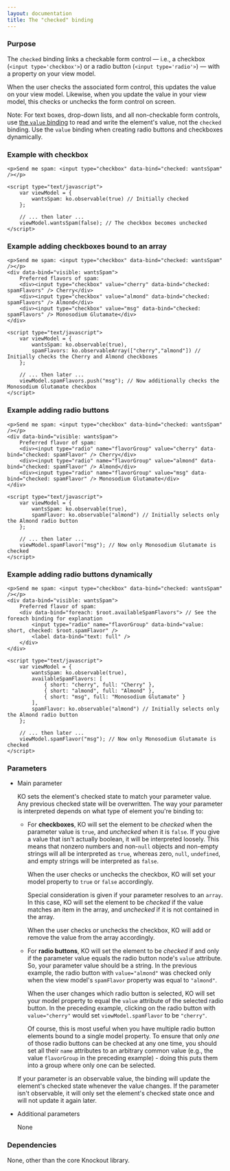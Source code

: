 ```yaml
---
layout: documentation
title: The "checked" binding
---
```


### Purpose
The `checked` binding links a checkable form control &mdash; i.e., a checkbox (`<input type='checkbox'>`) or a radio button (`<input type='radio'>`) &mdash; with a property on your view model.

When the user checks the associated form control, this updates the value on your view model. Likewise, when you update the value in your view model, this checks or unchecks the form control on screen.

Note: For text boxes, drop-down lists, and all non-checkable form controls, use [the `value` binding](value-binding.html) to read and write the element's value, not the `checked` binding. Use the `value` binding when creating radio buttons and checkboxes dynamically.

### Example with checkbox
    <p>Send me spam: <input type="checkbox" data-bind="checked: wantsSpam" /></p>
    
    <script type="text/javascript">
	    var viewModel = {
			wantsSpam: ko.observable(true) // Initially checked
	    };
	    
	    // ... then later ...
	    viewModel.wantsSpam(false); // The checkbox becomes unchecked
    </script>

### Example adding checkboxes bound to an array
    <p>Send me spam: <input type="checkbox" data-bind="checked: wantsSpam" /></p>
    <div data-bind="visible: wantsSpam">
    	Preferred flavors of spam:
    	<div><input type="checkbox" value="cherry" data-bind="checked: spamFlavors" /> Cherry</div>
    	<div><input type="checkbox" value="almond" data-bind="checked: spamFlavors" /> Almond</div>
    	<div><input type="checkbox" value="msg" data-bind="checked: spamFlavors" /> Monosodium Glutamate</div>
    </div>
    
    <script type="text/javascript">
	    var viewModel = {
			wantsSpam: ko.observable(true),
			spamFlavors: ko.observableArray(["cherry","almond"]) // Initially checks the Cherry and Almond checkboxes
	    };
	    
	    // ... then later ...
	    viewModel.spamFlavors.push("msg"); // Now additionally checks the Monosodium Glutamate checkbox
    </script>
    
### Example adding radio buttons
    <p>Send me spam: <input type="checkbox" data-bind="checked: wantsSpam" /></p>
    <div data-bind="visible: wantsSpam">
    	Preferred flavor of spam:
    	<div><input type="radio" name="flavorGroup" value="cherry" data-bind="checked: spamFlavor" /> Cherry</div>
    	<div><input type="radio" name="flavorGroup" value="almond" data-bind="checked: spamFlavor" /> Almond</div>
    	<div><input type="radio" name="flavorGroup" value="msg" data-bind="checked: spamFlavor" /> Monosodium Glutamate</div>
    </div>
    
    <script type="text/javascript">
	    var viewModel = {
			wantsSpam: ko.observable(true),
			spamFlavor: ko.observable("almond") // Initially selects only the Almond radio button
	    };
	    
	    // ... then later ...
	    viewModel.spamFlavor("msg"); // Now only Monosodium Glutamate is checked
    </script>
    
### Example adding radio buttons dynamically
    <p>Send me spam: <input type="checkbox" data-bind="checked: wantsSpam" /></p>
    <div data-bind="visible: wantsSpam">
    	Preferred flavor of spam:
        <div data-bind="foreach: $root.availableSpamFlavors"> // See the foreach binding for explanation
            <input type="radio" name="flavorGroup" data-bind="value: short, checked: $root.spamFlavor" />
            <label data-bind="text: full" />
        </div>
    </div>
    
    <script type="text/javascript">
        var viewModel = {
            wantsSpam: ko.observable(true),
            availableSpamFlavors: [
                { short: "cherry", full: "Cherry" }, 
                { short: "almond", full: "Almond" }, 
                { short: "msg", full: "Monosodium Glutamate" }
            ],
            spamFlavor: ko.observable("almond") // Initially selects only the Almond radio button
        };

        // ... then later ...
        viewModel.spamFlavor("msg"); // Now only Monosodium Glutamate is checked
    </script>


### Parameters

 * Main parameter
   
   KO sets the element's checked state to match your parameter value. Any previous checked state will be overwritten. The way your parameter is interpreted depends on what type of element you're binding to:
   
   * For **checkboxes**, KO will set the element to be *checked* when the parameter value is `true`, and *unchecked* when it is `false`. If you give a value that isn't actually boolean, it will be interpreted loosely. This means that nonzero numbers and non-`null` objects and non-empty strings will all be interpreted as `true`, whereas zero, `null`, `undefined`, and empty strings will be interpreted as `false`.
   
     When the user checks or unchecks the checkbox, KO will set your model property to `true` or `false` accordingly.
     
     Special consideration is given if your parameter resolves to an `array`. In this case, KO will set the element to be *checked* if the value matches an item in the array, and *unchecked* if it is not contained in the array. 
     
     When the user checks or unchecks the checkbox, KO will add or remove the value from the array accordingly.
   
   * For **radio buttons**, KO will set the element to be *checked* if and only if the parameter value equals the radio button node's `value` attribute. So, your parameter value should be a string. In the previous example, the radio button with `value="almond"` was checked only when the view model's `spamFlavor` property was equal to `"almond"`.
   
     When the user changes which radio button is selected, KO will set your model property to equal the `value` attribute of the selected radio button. In the preceding example, clicking on the radio button with `value="cherry"` would set `viewModel.spamFlavor` to be `"cherry"`.
     
     Of course, this is most useful when you have multiple radio button elements bound to a single model property. To ensure that only *one* of those radio buttons can be checked at any one time, you should set all their `name` attributes to an arbitrary common value (e.g., the value `flavorGroup` in the preceding example) - doing this puts them into a group where only one can be selected.
   
   If your parameter is an observable value, the binding will update the element's checked state whenever the value changes. If the parameter isn't observable, it will only set the element's checked state once and will not update it again later.   
      
 * Additional parameters 

   None
   	 
### Dependencies

None, other than the core Knockout library.